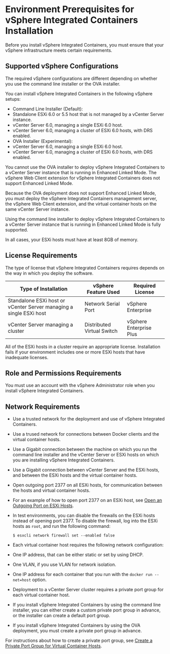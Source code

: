 # Environment Prerequisites for vSphere Integrated Containers Installation

Before you install vSphere Integrated Containers, you must ensure that your vSphere infrastructure meets certain requirements.


## Supported vSphere Configurations
 The required vSphere configurations are different depending on whether you use the command line installer or the OVA installer.

You can install vSphere Integrated Containers in the following vSphere setups:

* Command Line Installer (Default):
 * Standalone ESXi 6.0 or 5.5 host that is not managed by a vCenter Server instance.
 * vCenter Server 6.0, managing a single ESXi 6.0 host.
 * vCenter Server 6.0, managing a cluster of ESXi 6.0 hosts, with DRS enabled.
* OVA Installer (Experimental):
 * vCenter Server 6.0, managing a single ESXi 6.0 host.
 * vCenter Server 6.0, managing a cluster of ESXi 6.0 hosts, with DRS enabled.
 
You cannot use the OVA installer to deploy vSphere Integrated Containers to a vCenter Server instance that is running in Enhanced Linked Mode. The vSphere Web Client extension for vSphere Integrated Containers does not support Enhanced Linked Mode.

Because the OVA deployment does not support Enhanced Linked Mode, you must deploy the vSphere Integrated Containers management server, the vSphere Web Client extension, and the virtual container hosts on the same vCenter Server instance.

Using the command line installer to deploy vSphere Integrated Containers to a vCenter Server instance that is running in Enhanced Linked Mode is fully supported. 

In all cases, your ESXi hosts must have at least 8GB of memory. 

## License Requirements
The type of license that vSphere Integrated Containers requires depends on the way in which you deploy the software.

| **Type of Installation** | **vSphere Feature Used** | **Required License** |
| --- | --- | --- |
|Standalone ESXi host or vCenter Server managing a single ESXi host|Network Serial Port|vSphere Enterprise|
|vCenter Server managing a cluster|Distributed Virtual Switch|vSphere Enterprise Plus|


All of the ESXi hosts in a cluster require an appropriate license. Installation fails if your environment includes one or more ESXi hosts that have inadequate licenses.

## Role and Permissions Requirements
You must use an account with the vSphere Administrator role when you install vSphere Integrated Containers.

## Network Requirements
* Use a trusted network for the deployment and use of vSphere Integrated Containers.
* Use a trused network for connections between Docker clients and the virtual container hosts.
* Use a Gigabit connection between the machine on which you run the command line installer and the vCenter Server or ESXi hosts on which you are installing vSphere Integrated Containers.
* Use a Gigabit connection between vCenter Server and the ESXi hosts, and between the ESXi hosts and the virtual container hosts.
* Open outgoing port 2377 on all ESXi hosts, for communication between the hosts and virtual container hosts.
 * For an example of how to open port 2377 on an ESXi host, see [Open an Outgoing Port on ESXi Hosts](open_an_outgoing_port_on_esxi_hosts.md).
 * In test environments, you can disable the firewalls on the ESXi hosts instead of opening port 2377. To disable the firewall, log into the ESXi hosts as ```root```, and run the following command: 
   
   ```$ esxcli network firewall set --enabled false```  

* Each virtual container host requires the following network configuration:
 * One IP address, that can be either static or set by using DHCP.
 * One VLAN, if you use VLAN for network isolation.
 * One IP address for each container that you run with the `docker run --net=host` option.
* Deployment to a vCenter Server cluster requires a private port group for each virtual container host. 
 * If you install vSphere Integrated Containers by using the command line installer, you can either create a custom private port group in advance, or the installer can create a default port group. 
 * If you install vSphere Integrated Containers by using the OVA deployment, you must create a private port group in advance. 
 
 For instructions about how to create a private port group, see [Create a Private Port Group for Virtual Container Hosts](create_a_private_port_group_for_vch.md).


